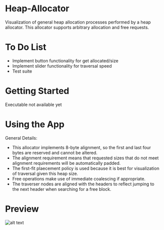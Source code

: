 # Heap-Allocator
Visualization of general heap allocation processes performed by a heap allocator. This allocator supports arbitrary allocation and free requests. 

# To Do List
- Implement button functionality for get allocated/size
- Implement slider functionality for traversal speed
- Test suite

# Getting Started
Executable not available yet

# Using the App
General Details:
- This allocator implements 8-byte alignment, so the first and last four bytes are reserved and cannot be altered.
- The alignment requirement means that requested sizes that do not meet alignment requirements will be automatically padded.
- The first-fit plaecement policy is used because it is best for visualization of traversal given this heap size.
- Free operations make use of immediate coalescing if appropriate.
- The traverser nodes are aligned with the headers to reflect jumping to the next header when searching for a free block.

# Preview
![alt text](https://i.gyazo.com/91bf26a535459b7e022be466b16b7840.png)
